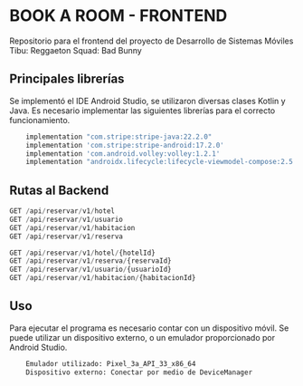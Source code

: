 # BOOK A ROOM - FRONTEND

Repositorio para el frontend del proyecto de Desarrollo de Sistemas Móviles
Tibu: Reggaeton
Squad: Bad Bunny


## Principales librerías

Se implementó el IDE Android Studio, se utilizaron diversas clases Kotlin y Java. 
Es necesario implementar las siguientes librerías para el correcto funcionamiento.

```bash
    implementation "com.stripe:stripe-java:22.2.0"
    implementation 'com.stripe:stripe-android:17.2.0'
    implementation 'com.android.volley:volley:1.2.1'
    implementation "androidx.lifecycle:lifecycle-viewmodel-compose:2.5.1"
```

## Rutas al Backend

```python
GET /api/reservar/v1/hotel
GET /api/reservar/v1/usuario
GET /api/reservar/v1/habitacion
GET /api/reservar/v1/reserva

GET /api/reservar/v1/hotel/{hotelId}
GET /api/reservar/v1/reserva/{reservaId}
GET /api/reservar/v1/usuario/{usuarioId}
GET /api/reservar/v1/habitacion/{habitacionId}
```
## Uso

Para ejecutar el programa es necesario contar con un dispositivo móvil.
Se puede utilizar un dispositivo externo, o un emulador proporcionado por Android Studio.


```bash
    Emulador utilizado: Pixel_3a_API_33_x86_64
    Dispositivo externo: Conectar por medio de DeviceManager
```
